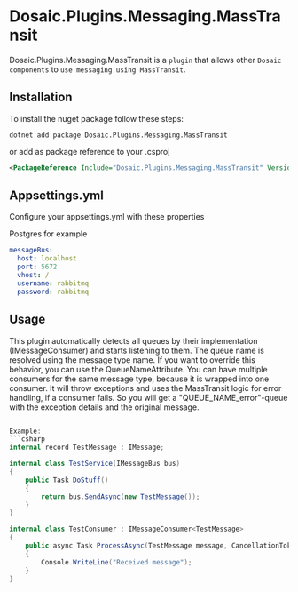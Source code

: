 # Dosaic.Plugins.Messaging.MassTransit

Dosaic.Plugins.Messaging.MassTransit is a `plugin` that allows other `Dosaic components` to `use messaging using MassTransit`.

## Installation

To install the nuget package follow these steps:

```shell
dotnet add package Dosaic.Plugins.Messaging.MassTransit
```
or add as package reference to your .csproj

```xml
<PackageReference Include="Dosaic.Plugins.Messaging.MassTransit" Version="" />
```

## Appsettings.yml

Configure your appsettings.yml with these properties

Postgres for example
```yaml
messageBus:
  host: localhost
  port: 5672
  vhost: /
  username: rabbitmq
  password: rabbitmq
```

## Usage

This plugin automatically detects all queues by their implementation (IMessageConsumer<T>) and starts listening to them.
The queue name is resolved using the message type name. If you want to override this behavior, you can use the QueueNameAttribute.
You can have multiple consumers for the same message type, because it is wrapped into one consumer.
It will throw exceptions and uses the MassTransit logic for error handling, if a consumer fails.
So you will get a "QUEUE_NAME_error"-queue with the exception details and the original message.

```csharp

Example:
```csharp
internal record TestMessage : IMessage;

internal class TestService(IMessageBus bus)
{
    public Task DoStuff()
    {
        return bus.SendAsync(new TestMessage());
    }
}

internal class TestConsumer : IMessageConsumer<TestMessage>
{
    public async Task ProcessAsync(TestMessage message, CancellationToken cancellationToken)
    {
        Console.WriteLine("Received message");
    }
}
```


